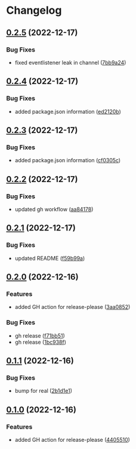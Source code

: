 # Changelog

## [0.2.5](https://github.com/dantaylor3/chromecast-client/compare/chromecast-client-v0.2.4...chromecast-client-v0.2.5) (2022-12-17)


### Bug Fixes

* fixed eventlistener leak in channel ([7bb9a24](https://github.com/dantaylor3/chromecast-client/commit/7bb9a24c7d66e4a9a35c67bd9ec37a8c402d36ae))

## [0.2.4](https://github.com/dantaylor3/chromecast-client/compare/chromecast-client-v0.2.3...chromecast-client-v0.2.4) (2022-12-17)


### Bug Fixes

* added package.json information ([ed2120b](https://github.com/dantaylor3/chromecast-client/commit/ed2120b57824b9568f6dd88eadaf51fa86d06e44))

## [0.2.3](https://github.com/dantaylor3/chromecast-client/compare/chromecast-client-v0.2.2...chromecast-client-v0.2.3) (2022-12-17)


### Bug Fixes

* added package.json information ([cf0305c](https://github.com/dantaylor3/chromecast-client/commit/cf0305c7844b90a454ad14d479269feb72e4d265))

## [0.2.2](https://github.com/dantaylor3/chromecast-client/compare/chromecast-client-v0.2.1...chromecast-client-v0.2.2) (2022-12-17)


### Bug Fixes

* updated gh workflow ([aa84178](https://github.com/dantaylor3/chromecast-client/commit/aa84178be1d017c1e678fa9e7714eeab1798383a))

## [0.2.1](https://github.com/dantaylor3/chromecast-client/compare/chromecast-client-v0.2.0...chromecast-client-v0.2.1) (2022-12-17)


### Bug Fixes

* updated README ([f59b99a](https://github.com/dantaylor3/chromecast-client/commit/f59b99a5c04dc8c669deef96d806230f5a7cc6e2))

## [0.2.0](https://github.com/dantaylor3/chromecast-client/compare/chromecast-client-v0.1.1...chromecast-client-v0.2.0) (2022-12-16)


### Features

* added GH action for release-please ([3aa0852](https://github.com/dantaylor3/chromecast-client/commit/3aa085260ee8f6df52e7153bfecb17c67f9316bc))


### Bug Fixes

* gh release ([f71bb51](https://github.com/dantaylor3/chromecast-client/commit/f71bb51618ac85ebc7cd88301d2d65deb2fb4125))
* gh release ([1bc938f](https://github.com/dantaylor3/chromecast-client/commit/1bc938f181979ed644f6f5d256c2d4d0e48271ff))

## [0.1.1](https://github.com/dantaylor3/chromecast-client/compare/chromecast-client-v0.1.0...chromecast-client-v0.1.1) (2022-12-16)


### Bug Fixes

* bump for real ([2b1d1e1](https://github.com/dantaylor3/chromecast-client/commit/2b1d1e1651841024e41e5c059372070ce76d14eb))

## [0.1.0](https://github.com/dantaylor3/chromecast-client/compare/chromecast-client-v0.0.10...chromecast-client-v0.1.0) (2022-12-16)


### Features

* added GH action for release-please ([4405510](https://github.com/dantaylor3/chromecast-client/commit/440551086d0238ec12def520b8e505d476fd8153))
